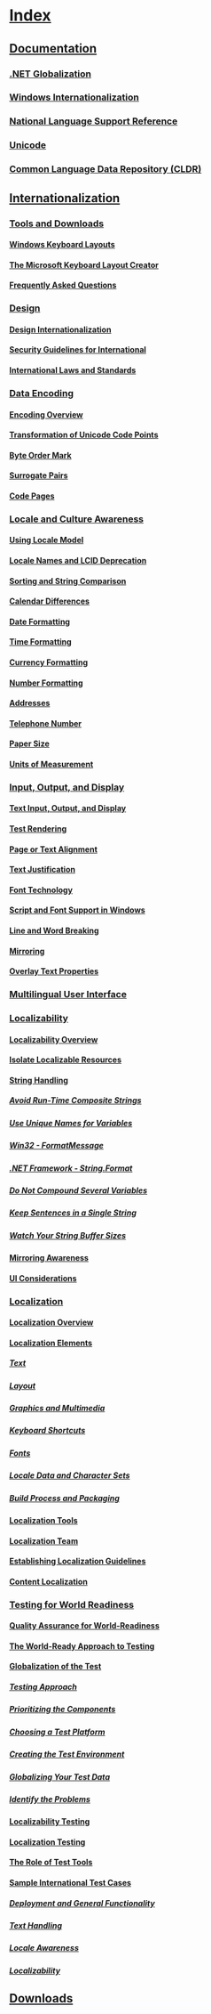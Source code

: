 # [Index](index.md)
## [Documentation](https://msdn.microsoft.com/en-us/library/dd318661)
### [.NET Globalization](https://msdn.microsoft.com/en-us/library/system.globalization(v=vs.110).aspx)
### [Windows Internationalization](https://dev.windows.com/en-us/internationalization)
### [National Language Support Reference](https://msdn.microsoft.com/library/windows/desktop/dd319083(v=vs.85).aspx)
### [Unicode](http://www.unicode.org/)
### [Common Language Data Repository (CLDR)](http://cldr.unicode.org/)
## [Internationalization](internationalization/index.md)
### [Tools and Downloads](internationalization/keyboard-layout-creator.md)
#### [Windows Keyboard Layouts]()
#### [The Microsoft Keyboard Layout Creator]()
#### [Frequently Asked Questions]()
### [Design]()
#### [Design Internationalization]()
#### [Security Guidelines for International]()
#### [International Laws and Standards]()
### [Data Encoding]()
#### [Encoding Overview]()
#### [Transformation of Unicode Code Points]()
#### [Byte Order Mark]()
#### [Surrogate Pairs]()
#### [Code Pages]()
### [Locale and Culture Awareness]()
#### [Using Locale Model]()
#### [Locale Names and LCID Deprecation]()
#### [Sorting and String Comparison]()
#### [Calendar Differences]()
#### [Date Formatting]()
#### [Time Formatting]()
#### [Currency Formatting]()
#### [Number Formatting]()
#### [Addresses]()
#### [Telephone Number]()
#### [Paper Size]()
#### [Units of Measurement]()
### [Input, Output, and Display]()
#### [Text Input, Output, and Display]()
#### [Test Rendering]()
#### [Page or Text Alignment]()
#### [Text Justification]()
#### [Font Technology]()
#### [Script and Font Support in Windows]()
#### [Line and Word Breaking]()
#### [Mirroring]()
#### [Overlay Text Properties]()
### [Multilingual User Interface]()
### [Localizability]()
#### [Localizability Overview]()
#### [Isolate Localizable Resources]()
#### [String Handling]()
##### [Avoid Run-Time Composite Strings]()
##### [Use Unique Names for Variables]()
##### [Win32 - FormatMessage]()
##### [.NET Framework - String.Format]()
##### [Do Not Compound Several Variables]()
##### [Keep Sentences in a Single String]()
##### [Watch Your String Buffer Sizes]()
#### [Mirroring Awareness]()
#### [UI Considerations]()
### [Localization]()
#### [Localization Overview]()
#### [Localization Elements]()
##### [Text]()
##### [Layout]()
##### [Graphics and Multimedia]()
##### [Keyboard Shortcuts]()
##### [Fonts]()
##### [Locale Data and Character Sets]()
##### [Build Process and Packaging]()
#### [Localization Tools]()
#### [Localization Team]()
#### [Establishing Localization Guidelines]()
#### [Content Localization]()
### [Testing for World Readiness]()
#### [Quality Assurance for World-Readiness]()
#### [The World-Ready Approach to Testing]()
#### [Globalization of the Test]()
##### [Testing Approach]()
##### [Prioritizing the Components]()
##### [Choosing a Test Platform]()
##### [Creating the Test Environment]()
##### [Globalizing Your Test Data]()
##### [Identify the Problems]()
#### [Localizability Testing]()
#### [Localization Testing]()
#### [The Role of Test Tools]()
#### [Sample International Test Cases]()
##### [Deployment and General Functionality]()
##### [Text Handling]()
##### [Locale Awareness]()
##### [Localizability]()
## [Downloads](downloads.md)
